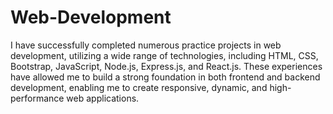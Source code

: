 # Web-Development
I have successfully completed numerous practice projects in web development, utilizing a wide range of technologies, including HTML, CSS, Bootstrap, JavaScript, Node.js, Express.js, and React.js. These experiences have allowed me to build a strong foundation in both frontend and backend development, enabling me to create responsive, dynamic, and high-performance web applications.
